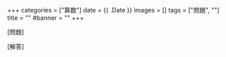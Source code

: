 +++
categories = ["算数"]
date = {{ .Date }}
images = []
tags = ["問題", ""]
title = ""
#banner = ""
+++

[問題]

[解答]

<!--more-->

